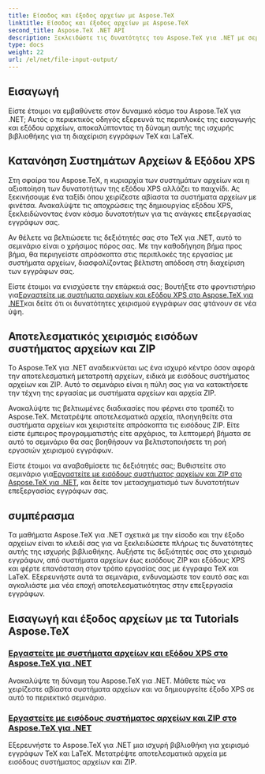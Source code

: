 ```yaml
---
title: Είσοδος και έξοδος αρχείων με Aspose.TeX
linktitle: Είσοδος και έξοδος αρχείων με Aspose.TeX
second_title: Aspose.TeX .NET API
description: Ξεκλειδώστε τις δυνατότητες του Aspose.TeX για .NET με σεμινάρια για την είσοδο και την έξοδο αρχείων. Κατακτήστε τον χειρισμό του συστήματος αρχείων, τις εισόδους ZIP και την έξοδο XPS χωρίς κόπο.
type: docs
weight: 22
url: /el/net/file-input-output/
---
```

## Εισαγωγή

Είστε έτοιμοι να εμβαθύνετε στον δυναμικό κόσμο του Aspose.TeX για .NET; Αυτός ο περιεκτικός οδηγός εξερευνά τις περιπλοκές της εισαγωγής και εξόδου αρχείων, αποκαλύπτοντας τη δύναμη αυτής της ισχυρής βιβλιοθήκης για τη διαχείριση εγγράφων TeX και LaTeX.

## Κατανόηση Συστημάτων Αρχείων & Εξόδου XPS
Στη σφαίρα του Aspose.TeX, η κυριαρχία των συστημάτων αρχείων και η αξιοποίηση των δυνατοτήτων της εξόδου XPS αλλάζει το παιχνίδι. Ας ξεκινήσουμε ένα ταξίδι όπου χειρίζεστε αβίαστα τα συστήματα αρχείων με φινέτσα. Ανακαλύψτε τις αποχρώσεις της δημιουργίας εξόδου XPS, ξεκλειδώνοντας έναν κόσμο δυνατοτήτων για τις ανάγκες επεξεργασίας εγγράφων σας.

Αν θέλετε να βελτιώσετε τις δεξιότητές σας στο TeX για .NET, αυτό το σεμινάριο είναι ο χρήσιμος πόρος σας. Με την καθοδήγηση βήμα προς βήμα, θα περιηγείστε απρόσκοπτα στις περιπλοκές της εργασίας με συστήματα αρχείων, διασφαλίζοντας βέλτιστη απόδοση στη διαχείριση των εγγράφων σας.

 Είστε έτοιμοι να ενισχύσετε την επάρκειά σας; Βουτήξτε στο φροντιστήριο για[Εργαστείτε με συστήματα αρχείων και εξόδου XPS στο Aspose.TeX για .NET](./filesystem-input-xps-output/)και δείτε ότι οι δυνατότητες χειρισμού εγγράφων σας φτάνουν σε νέα ύψη.

## Αποτελεσματικός χειρισμός εισόδων συστήματος αρχείων και ZIP
Το Aspose.TeX για .NET αναδεικνύεται ως ένα ισχυρό κέντρο όσον αφορά την αποτελεσματική μετατροπή αρχείων, ειδικά με εισόδους συστήματος αρχείων και ZIP. Αυτό το σεμινάριο είναι η πύλη σας για να κατακτήσετε την τέχνη της εργασίας με συστήματα αρχείων και αρχεία ZIP.

Ανακαλύψτε τις βελτιωμένες διαδικασίες που φέρνει στο τραπέζι το Aspose.TeX. Μετατρέψτε αποτελεσματικά αρχεία, πλοηγηθείτε στα συστήματα αρχείων και χειριστείτε απρόσκοπτα τις εισόδους ZIP. Είτε είστε έμπειρος προγραμματιστής είτε αρχάριος, τα λεπτομερή βήματα σε αυτό το σεμινάριο θα σας βοηθήσουν να βελτιστοποιήσετε τη ροή εργασιών χειρισμού εγγράφων.

 Είστε έτοιμοι να αναβαθμίσετε τις δεξιότητές σας; Βυθιστείτε στο σεμινάριο για[Εργαστείτε με εισόδους συστήματος αρχείων και ZIP στο Aspose.TeX για .NET](./required-inputs-from-filesystem-and-zip/), και δείτε τον μετασχηματισμό των δυνατοτήτων επεξεργασίας εγγράφων σας.

## συμπέρασμα
Τα μαθήματα Aspose.TeX για .NET σχετικά με την είσοδο και την έξοδο αρχείων είναι το κλειδί σας για να ξεκλειδώσετε πλήρως τις δυνατότητες αυτής της ισχυρής βιβλιοθήκης. Αυξήστε τις δεξιότητές σας στο χειρισμό εγγράφων, από συστήματα αρχείων έως εισόδους ZIP και εξόδους XPS και φέρτε επανάσταση στον τρόπο εργασίας σας με έγγραφα TeX και LaTeX. Εξερευνήστε αυτά τα σεμινάρια, ενδυναμώστε τον εαυτό σας και αγκαλιάστε μια νέα εποχή αποτελεσματικότητας στην επεξεργασία εγγράφων.
## Εισαγωγή και έξοδος αρχείων με τα Tutorials Aspose.TeX
### [Εργαστείτε με συστήματα αρχείων και εξόδου XPS στο Aspose.TeX για .NET](./filesystem-input-xps-output/)
Ανακαλύψτε τη δύναμη του Aspose.TeX για .NET. Μάθετε πώς να χειρίζεστε αβίαστα συστήματα αρχείων και να δημιουργείτε έξοδο XPS σε αυτό το περιεκτικό σεμινάριο.
### [Εργαστείτε με εισόδους συστήματος αρχείων και ZIP στο Aspose.TeX για .NET](./required-inputs-from-filesystem-and-zip/)
Εξερευνήστε το Aspose.TeX για .NET μια ισχυρή βιβλιοθήκη για χειρισμό εγγράφων TeX και LaTeX. Μετατρέψτε αποτελεσματικά αρχεία με εισόδους συστήματος αρχείων και ZIP.